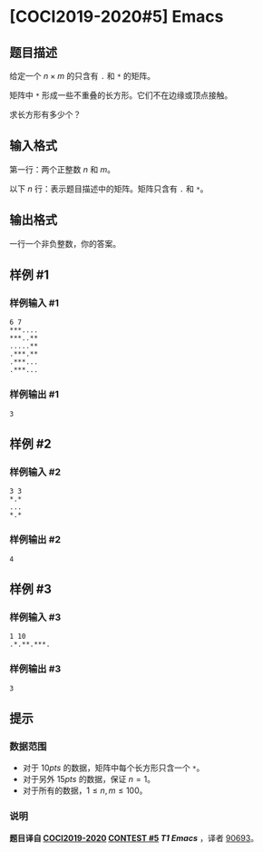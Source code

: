 # [COCI2019-2020#5] Emacs

## 题目描述

给定一个 $n\times m$ 的只含有 `.` 和 `*` 的矩阵。

矩阵中 `*` 形成一些不重叠的长方形。它们不在边缘或顶点接触。

求长方形有多少个？

## 输入格式

第一行：两个正整数 $n$ 和 $m$。

以下 $n$ 行：表示题目描述中的矩阵。矩阵只含有 `.` 和 `*`。

## 输出格式

一行一个非负整数，你的答案。

## 样例 #1

### 样例输入 #1
```
6 7
***....
***..**
.....**
.***.**
.***...
.***...
```

### 样例输出 #1

```
3
```

## 样例 #2

### 样例输入 #2
```
3 3
*.*
...
*.*
```

### 样例输出 #2

```
4
```

## 样例 #3

### 样例输入 #3
```
1 10
.*.**.***.
```

### 样例输出 #3

```
3
```

## 提示

### 数据范围

- 对于 $10 pts$ 的数据，矩阵中每个长方形只含一个 `*`。
- 对于另外 $15 pts$ 的数据，保证 $n=1$。
- 对于所有的数据，$1\leq n,m\leq 100$。

### 说明

**题目译自 [COCI2019-2020](https://hsin.hr/coci/archive/2019_2020/) [CONTEST #5](https://hsin.hr/coci/archive/2019_2020/contest5_tasks.pdf)  _T1 Emacs_** ，译者 [90693](/user/90693)。
